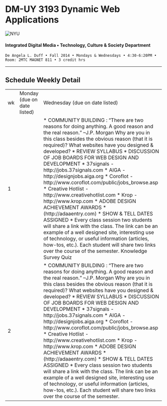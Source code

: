 # DM-UY 3193 Dynamic Web Applications

![NYU](http://ws2.polishedsolid.com/de/nyu_soe_logo.png)
#### Integrated Digital Media • Technology, Culture & Society Department

    De Angela L. Duff • Fall 2014 • Mondays & Wednesdays • 4:30-6:20PM • Room: 2MTC MAGNET 811 • 3 credit hrs

---

## Schedule Weekly Detail

<table>
<tr>
<td>wk</td>
<td>Monday (due on date listed)</td>
<td>Wednesday (due on date listed)</td>
</tr>
<!-- first week -->
<tr>
<td>1</td>
<td></td>
<td>* COMMUNITY BUILDING :
“There are two reasons for doing anything. A good reason and the real reason.” –J.P. Morgan
Why are you in this class besides the obvious reason (that it is required)? What websites have you designed &amp; developed?
* REVIEW SYLLABUS 
* DISCUSSION OF JOB BOARDS FOR WEB DESIGN AND DEVELOPMENT
* 37signals - http://jobs.37signals.com 
* AIGA - http://designjobs.aiga.org
* Coroflot - http://www.coroflot.com/public/jobs_browse.asp
* Creative Hotlist - http://www.creativehotlist.com
* Krop - http://www.krop.com
* ADOBE DESIGN ACHIEVEMENT AWARDS 
* (http://adaaentry.com)
* SHOW &amp; TELL DATES ASSIGNED
* Every class session two students will share a link with the class. The link can be an example of a well designed site, interesting use of technology, or useful information (articles, how-tos, etc.). Each student will share two links over the course of the semester.
Knowledge Survey
Quiz</td>
</tr>
<!-- second week -->
<tr>
<td>2</td>
<td></td>
<td>* COMMUNITY BUILDING :
“There are two reasons for doing anything. A good reason and the real reason.” –J.P. Morgan
Why are you in this class besides the obvious reason (that it is required)? What websites have you designed &amp; developed?
* REVIEW SYLLABUS 
* DISCUSSION OF JOB BOARDS FOR WEB DESIGN AND DEVELOPMENT
* 37signals - http://jobs.37signals.com 
* AIGA - http://designjobs.aiga.org
* Coroflot - http://www.coroflot.com/public/jobs_browse.asp
* Creative Hotlist - http://www.creativehotlist.com
* Krop - http://www.krop.com
* ADOBE DESIGN ACHIEVEMENT AWARDS 
* (http://adaaentry.com)
* SHOW &amp; TELL DATES ASSIGNED
* Every class session two students will share a link with the class. The link can be an example of a well designed site, interesting use of technology, or useful information (articles, how-tos, etc.). Each student will share two links over the course of the semester.</td>
</tr>
</table>